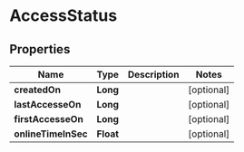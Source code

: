 # AccessStatus

## Properties
Name | Type | Description | Notes
------------ | ------------- | ------------- | -------------
**createdOn** | **Long** |  |  [optional]
**lastAccesseOn** | **Long** |  |  [optional]
**firstAccesseOn** | **Long** |  |  [optional]
**onlineTimeInSec** | **Float** |  |  [optional]
